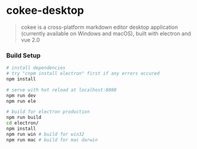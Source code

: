# cokee-desktop

> cokee is a cross-platform markdown editor desktop application (currently available on Windows and macOS), built with electron and vue 2.0

### Build Setup

``` bash
# install dependencies
# try "cnpm install electron" first if any errors occured
npm install 

# serve with hot reload at localhost:8080
npm run dev
npm run ele

# build for electron production 
npm run build
cd electron/
npm install
npm run win # build for win32
npm run mac # build for mac darwin

